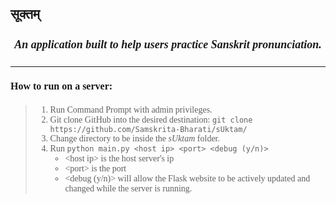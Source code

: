 <html lang="en">
<style>
        .title {
            color: #ee3434; 
            font-size: 30px; 
            text-align:center;
            font-style: italic;
        }
        .text1 {
            text-align: left;
            font-size: 14px;
            font-style: normal;
            font-family: "Consolas",serif;
        }  
        .header {
            text-align: center;
            font-size: 18px;
            font-style: italic;
            font-family: "Calibri Light",serif;
        }
        .header2 {
            text-align: left;
            font-size: 16px;
            font-family: "Calibri Light", serif;
        }
    </style>
</html>

## सूक्तम्

<h4 class="header">An application built to help users practice Sanskrit pronunciation.</h4>
<hr>
<h4 class="header2"> How to run on a server:</h4>

<blockquote class="text1">
<ol> 
<li>Run Command Prompt with admin privileges.
<li>Git clone GitHub into the desired destination: <code>git clone https://github.com/Samskrita-Bharati/sUktam/</code>
<li>Change directory to be inside the <i>sUktam</i> folder.
<li>Run <code>python main.py &lt;host ip&gt; &lt;port&gt; &lt;debug (y/n)&gt;</code>

<ul>
<li>&lt;host ip&gt; is the host server's ip
<li>&lt;port&gt; is the port
<li>&lt;debug (y/n)&gt; will allow the Flask website to be actively updated and changed while the server is running.
</ul>

</ol>
</blockquote>